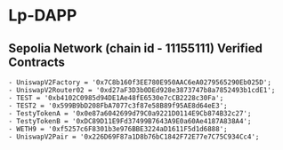 # Lp-DAPP

## Sepolia Network (chain id - 11155111) Verified Contracts

    - UniswapV2Factory = '0x7C8b160f3EE780E950AAC6eA0279565290Eb025D';
    - UniswapV2Router02 = '0xd27aF3D3b0DEd928e3873747b8a7852493b1cdE1';
    - TEST = '0xb4102C0985d94DE1Ae48fE6530e7cCB2228c30Fa';
    - TEST2 = '0x599B9bD208FbA7077c3f87e58B89f95AE8d64eE3';
    - TestyTokenA = '0x0e87a6042699d79C0a9221D0114E9Cb874B32c27';
    - TestyTokenB = '0xDC89D11E9Fd37499B7643A9E0a60Ae4187A838A4';
    - WETH9 = '0xf5257c6F8301b3e976BBE3224aD1611F5d1d6888';
    - UniswapV2Pair = '0x226D69F87a1D8b76bC1842F72E77e7C75C934Cc4';

